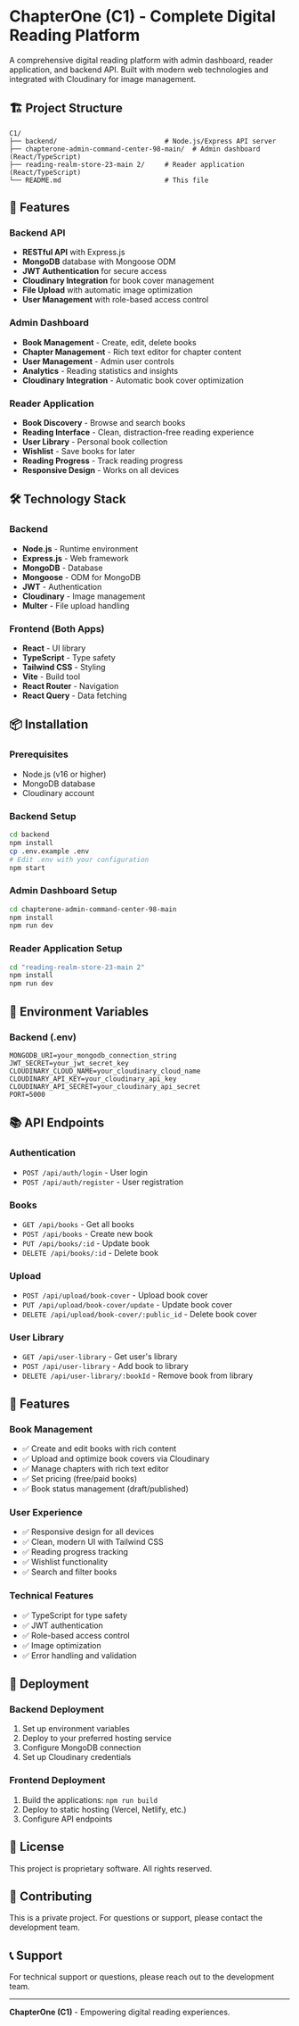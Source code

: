 # ChapterOne (C1) - Complete Digital Reading Platform

A comprehensive digital reading platform with admin dashboard, reader application, and backend API. Built with modern web technologies and integrated with Cloudinary for image management.

## 🏗️ Project Structure

```
C1/
├── backend/                           # Node.js/Express API server
├── chapterone-admin-command-center-98-main/  # Admin dashboard (React/TypeScript)
├── reading-realm-store-23-main 2/     # Reader application (React/TypeScript)
└── README.md                          # This file
```

## 🚀 Features

### Backend API
- **RESTful API** with Express.js
- **MongoDB** database with Mongoose ODM
- **JWT Authentication** for secure access
- **Cloudinary Integration** for book cover management
- **File Upload** with automatic image optimization
- **User Management** with role-based access control

### Admin Dashboard
- **Book Management** - Create, edit, delete books
- **Chapter Management** - Rich text editor for chapter content
- **User Management** - Admin user controls
- **Analytics** - Reading statistics and insights
- **Cloudinary Integration** - Automatic book cover optimization

### Reader Application
- **Book Discovery** - Browse and search books
- **Reading Interface** - Clean, distraction-free reading experience
- **User Library** - Personal book collection
- **Wishlist** - Save books for later
- **Reading Progress** - Track reading progress
- **Responsive Design** - Works on all devices

## 🛠️ Technology Stack

### Backend
- **Node.js** - Runtime environment
- **Express.js** - Web framework
- **MongoDB** - Database
- **Mongoose** - ODM for MongoDB
- **JWT** - Authentication
- **Cloudinary** - Image management
- **Multer** - File upload handling

### Frontend (Both Apps)
- **React** - UI library
- **TypeScript** - Type safety
- **Tailwind CSS** - Styling
- **Vite** - Build tool
- **React Router** - Navigation
- **React Query** - Data fetching

## 📦 Installation

### Prerequisites
- Node.js (v16 or higher)
- MongoDB database
- Cloudinary account

### Backend Setup
   ```bash
   cd backend
   npm install
cp .env.example .env
# Edit .env with your configuration
   npm start
   ```

### Admin Dashboard Setup
   ```bash
cd chapterone-admin-command-center-98-main
   npm install
npm run dev
```

### Reader Application Setup
   ```bash
cd "reading-realm-store-23-main 2"
npm install
   npm run dev
   ```

## 🔧 Environment Variables

### Backend (.env)
```env
MONGODB_URI=your_mongodb_connection_string
JWT_SECRET=your_jwt_secret_key
CLOUDINARY_CLOUD_NAME=your_cloudinary_cloud_name
CLOUDINARY_API_KEY=your_cloudinary_api_key
CLOUDINARY_API_SECRET=your_cloudinary_api_secret
PORT=5000
```

## 📚 API Endpoints

### Authentication
- `POST /api/auth/login` - User login
- `POST /api/auth/register` - User registration

### Books
- `GET /api/books` - Get all books
- `POST /api/books` - Create new book
- `PUT /api/books/:id` - Update book
- `DELETE /api/books/:id` - Delete book

### Upload
- `POST /api/upload/book-cover` - Upload book cover
- `PUT /api/upload/book-cover/update` - Update book cover
- `DELETE /api/upload/book-cover/:public_id` - Delete book cover

### User Library
- `GET /api/user-library` - Get user's library
- `POST /api/user-library` - Add book to library
- `DELETE /api/user-library/:bookId` - Remove book from library

## 🎨 Features

### Book Management
- ✅ Create and edit books with rich content
- ✅ Upload and optimize book covers via Cloudinary
- ✅ Manage chapters with rich text editor
- ✅ Set pricing (free/paid books)
- ✅ Book status management (draft/published)

### User Experience
- ✅ Responsive design for all devices
- ✅ Clean, modern UI with Tailwind CSS
- ✅ Reading progress tracking
- ✅ Wishlist functionality
- ✅ Search and filter books

### Technical Features
- ✅ TypeScript for type safety
- ✅ JWT authentication
- ✅ Role-based access control
- ✅ Image optimization
- ✅ Error handling and validation

## 🚀 Deployment

### Backend Deployment
1. Set up environment variables
2. Deploy to your preferred hosting service
3. Configure MongoDB connection
4. Set up Cloudinary credentials

### Frontend Deployment
1. Build the applications: `npm run build`
2. Deploy to static hosting (Vercel, Netlify, etc.)
3. Configure API endpoints

## 📝 License

This project is proprietary software. All rights reserved.

## 🤝 Contributing

This is a private project. For questions or support, please contact the development team.

## 📞 Support

For technical support or questions, please reach out to the development team.

---

**ChapterOne (C1)** - Empowering digital reading experiences. 